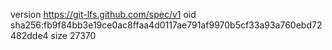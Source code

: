 version https://git-lfs.github.com/spec/v1
oid sha256:fb9f84bb3e19ce0ac8ffaa4d0117ae791af9970b5cf33a93a760ebd72482dde4
size 27370
